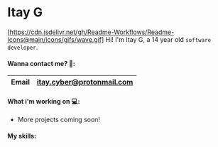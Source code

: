 # Itay G

[https://cdn.jsdelivr.net/gh/Readme-Workflows/Readme-Icons@main/icons/gifs/wave.gif] Hi! I'm Itay G, a 14 year old ```software developer```.


#### Wanna contact me? 📱:

|Email| <itay.cyber@protonmail.com> | 
--- | --- 

#### What i'm working on 💻:

- More projects coming soon!

#### My skills: 
